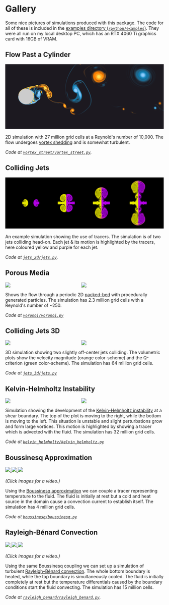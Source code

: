# Gallery

Some nice pictures of simulations produced with this package.
The code for all of these is included in the [examples directory (`/python/examples`)](/python/examples).
They were all run on my local desktop PC, which has an RTX 4060 Ti graphics card with 16GB of VRAM.

## Flow Past a Cylinder

![Flow Past a Cylinder](images/banner.png)

2D simulation with 27 million grid cells at a Reynold's number of 10,000.
The flow undergoes [vortex shedding](https://en.wikipedia.org/wiki/Vortex_shedding) and is somewhat turbulent. 

_Code at [`vortex_street/vortex_street.py`](/python/examples/vortex_street/vortex_street.py)._

## Colliding Jets

![Colliding jets with tracers](images/jets_2d.png)

An example simulation showing the use of tracers.
The simulation is of two jets colliding head-on. 
Each jet & its motion is highlighted by the tracers, here coloured yellow and purple for each jet.

_Code at [`jets_2d/jets.py`](/python/examples/jets_2d/jets.py)._

## Porous Media

<p>
    <div align="center" style="display: flex; flex-wrap: nowrap;">
        <image src="images/voronoi_velocity.png" width=48%px/>
        <image src="images/voronoi_tracer.png" width=48%px/>
    </div>
</p>

Shows the flow through a periodic 2D [packed-bed](https://en.wikipedia.org/wiki/Packed_bed) with procedurally generated particles.
The simulation has 2.3 million grid cells with a Reynold's number of ~250.

_Code at [`voronoi/voronoi.py`](/python/examples/voronoi/voronoi.py)_

## Colliding Jets 3D

<p>
    <div align="center" style="display: flex; flex-wrap: nowrap;">
        <image src="images/jets_3d_velocity.png" width=48%px/>
        <image src="images/jets_3d_qcriterion.png" width=48%px/>
    </div>
</p>

3D simulation showing two slightly off-center jets colliding.
The volumetric plots show the velocity magnitude (orange color-scheme) and the Q-criterion (green color-scheme).
The simulation has 64 million grid cells.

_Code at [`jets_3d/jets.py`](/python/examples/voronoi/voronoi.py)_

## Kelvin-Helmholtz Instability

<p>
    <div align="center" style="display: flex; flex-wrap: nowrap;">
        <image src="images/kelvin_helmholtz_tracer.png" width=48%px/>
        <image src="images/kelvin_helmholtz_vorticity.png" width=48%px/>
    </div>
</p>

Simulation showing the development of the [Kelvin-Helmholtz instability](https://en.wikipedia.org/wiki/Kelvin%E2%80%93Helmholtz_instability) at a shear boundary.
The top of the plot is moving to the right, while the bottom is moving to the left. 
This situation is unstable and slight perturbations grow and form large vortices.
This motion is highlighted by showing a tracer which is advected with the fluid.
The simulation has 32 million grid cells.

_Code at [`kelvin_helmholtz/kelvin_helmholtz.py`](/python/examples/kelvin_helmholtz/kelvin_helmholtz.py)_

## Boussinesq Approximation

<p align="center">
    <div align="center" style="display: flex; flex-wrap: nowrap;">
        <a href="https://youtu.be/YyjomsE06RA">
            <image src="images/boussinesq_temp_1.png" width=31%px/>
            <image src="images/boussinesq_temp_2.png" width=31%px/>
            <image src="images/boussinesq_temp_3.png" width=31%px/>
        </a>
    </div>
    </br>
    <i>
    (Click images for a video.)
    </i>
</p>

Using the [Boussinesq approximation](https://en.wikipedia.org/wiki/Boussinesq_approximation_(buoyancy)) 
we can couple a tracer representing temperature to the fluid.
The fluid is initially at rest but a cold and heat source in the domain cause a convection current to establish itself.
The simulation has 4 million grid cells.

_Code at [`boussinesq/boussinesq.py`](/python/examples/boussinesq/boussinesq.py)_

## Rayleigh-Bénard Convection

<p align="center">
    <div align="center" style="display: flex; flex-wrap: nowrap;">
        <a href="https://youtu.be/7ZdQ-CJM8yc">
            <image src="images/rayleigh_benard_temp_1.png" width=31%px/>
            <image src="images/rayleigh_benard_temp_2.png" width=31%px/>
            <image src="images/rayleigh_benard_temp_3.png" width=31%px/>
        </a>
    </div>
    </br>
    <i>
    (Click images for a video.)
    </i>
</p>

Using the same Boussinesq coupling we can set up a simulation of turbulent [Rayleigh–Bénard convection](https://en.wikipedia.org/wiki/Rayleigh%E2%80%93B%C3%A9nard_convection).
The whole bottom boundary is heated, while the top boundary is simultaneously cooled.
The fluid is initially completely at rest but the temperature differentials caused by the boundary conditions start the fluid convecting.
The simulation has 15 million cells.

_Code at [`rayleigh_benard/rayleigh_benard.py`](/python/examples/rayleigh_benard/rayleigh_benard.py)._
